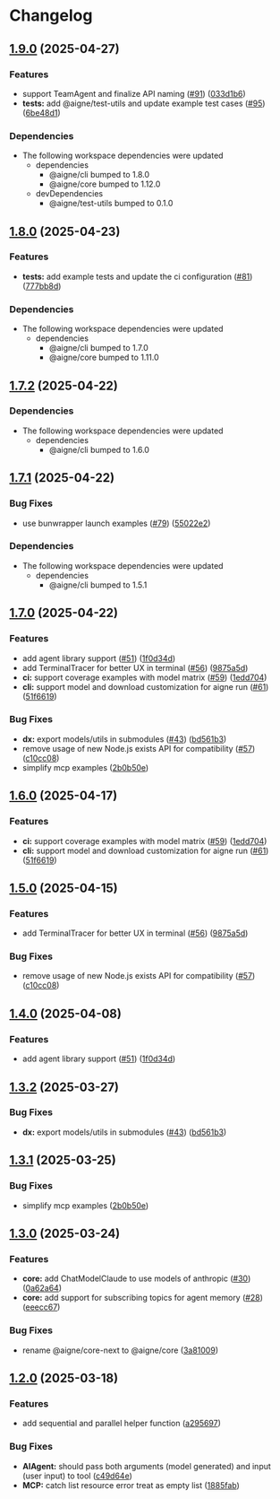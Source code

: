 # Changelog

## [1.9.0](https://github.com/AIGNE-io/aigne-framework/compare/example-mcp-puppeteer-v1.8.0...example-mcp-puppeteer-v1.9.0) (2025-04-27)


### Features

* support TeamAgent and finalize API naming ([#91](https://github.com/AIGNE-io/aigne-framework/issues/91)) ([033d1b6](https://github.com/AIGNE-io/aigne-framework/commit/033d1b6a7dc5460807476abb35a413ba89a2a664))
* **tests:** add @aigne/test-utils and update example test cases ([#95](https://github.com/AIGNE-io/aigne-framework/issues/95)) ([6be48d1](https://github.com/AIGNE-io/aigne-framework/commit/6be48d1895e990f68c4978018da1a53bb58c1c6d))


### Dependencies

* The following workspace dependencies were updated
  * dependencies
    * @aigne/cli bumped to 1.8.0
    * @aigne/core bumped to 1.12.0
  * devDependencies
    * @aigne/test-utils bumped to 0.1.0

## [1.8.0](https://github.com/AIGNE-io/aigne-framework/compare/example-mcp-puppeteer-v1.7.2...example-mcp-puppeteer-v1.8.0) (2025-04-23)


### Features

* **tests:** add example tests and update the ci configuration ([#81](https://github.com/AIGNE-io/aigne-framework/issues/81)) ([777bb8d](https://github.com/AIGNE-io/aigne-framework/commit/777bb8d184c21e74b3eb9bbb4a1003708409a338))


### Dependencies

* The following workspace dependencies were updated
  * dependencies
    * @aigne/cli bumped to 1.7.0
    * @aigne/core bumped to 1.11.0

## [1.7.2](https://github.com/AIGNE-io/aigne-framework/compare/example-mcp-puppeteer-v1.7.1...example-mcp-puppeteer-v1.7.2) (2025-04-22)


### Dependencies

* The following workspace dependencies were updated
  * dependencies
    * @aigne/cli bumped to 1.6.0

## [1.7.1](https://github.com/AIGNE-io/aigne-framework/compare/example-mcp-puppeteer-v1.7.0...example-mcp-puppeteer-v1.7.1) (2025-04-22)


### Bug Fixes

* use bunwrapper launch examples ([#79](https://github.com/AIGNE-io/aigne-framework/issues/79)) ([55022e2](https://github.com/AIGNE-io/aigne-framework/commit/55022e20bb253bac608dad3024600da91e093a69))


### Dependencies

* The following workspace dependencies were updated
  * dependencies
    * @aigne/cli bumped to 1.5.1

## [1.7.0](https://github.com/AIGNE-io/aigne-framework/compare/example-mcp-puppeteer-v1.6.1...example-mcp-puppeteer-v1.7.0) (2025-04-22)


### Features

* add agent library support ([#51](https://github.com/AIGNE-io/aigne-framework/issues/51)) ([1f0d34d](https://github.com/AIGNE-io/aigne-framework/commit/1f0d34ddda3154283a4bc958ddb9b68b4ac106b0))
* add TerminalTracer for better UX in terminal ([#56](https://github.com/AIGNE-io/aigne-framework/issues/56)) ([9875a5d](https://github.com/AIGNE-io/aigne-framework/commit/9875a5d46abb55073340ffae841fed6bd6b83ff4))
* **ci:** support coverage examples with model matrix ([#59](https://github.com/AIGNE-io/aigne-framework/issues/59)) ([1edd704](https://github.com/AIGNE-io/aigne-framework/commit/1edd70426b80a69e3751b2d5fe818297711d0777))
* **cli:** support model and download customization for aigne run ([#61](https://github.com/AIGNE-io/aigne-framework/issues/61)) ([51f6619](https://github.com/AIGNE-io/aigne-framework/commit/51f6619e6c591a84f1f2339b26ef66d89fa9486e))


### Bug Fixes

* **dx:** export models/utils in submodules ([#43](https://github.com/AIGNE-io/aigne-framework/issues/43)) ([bd561b3](https://github.com/AIGNE-io/aigne-framework/commit/bd561b397de816f04c2d63d58538e81fba82fc7f))
* remove usage of new Node.js exists API for compatibility ([#57](https://github.com/AIGNE-io/aigne-framework/issues/57)) ([c10cc08](https://github.com/AIGNE-io/aigne-framework/commit/c10cc086d8ecd0744f38cdb1367d4c8816b723b3))
* simplify mcp examples ([2b0b50e](https://github.com/AIGNE-io/aigne-framework/commit/2b0b50ef278edb938d26e5b31f0be73eb51e9204))

## [1.6.0](https://github.com/AIGNE-io/aigne-framework/compare/example-mcp-puppeteer-v1.5.0...example-mcp-puppeteer-v1.6.0) (2025-04-17)


### Features

* **ci:** support coverage examples with model matrix ([#59](https://github.com/AIGNE-io/aigne-framework/issues/59)) ([1edd704](https://github.com/AIGNE-io/aigne-framework/commit/1edd70426b80a69e3751b2d5fe818297711d0777))
* **cli:** support model and download customization for aigne run ([#61](https://github.com/AIGNE-io/aigne-framework/issues/61)) ([51f6619](https://github.com/AIGNE-io/aigne-framework/commit/51f6619e6c591a84f1f2339b26ef66d89fa9486e))

## [1.5.0](https://github.com/AIGNE-io/aigne-framework/compare/example-mcp-puppeteer-v1.4.0...example-mcp-puppeteer-v1.5.0) (2025-04-15)


### Features

* add TerminalTracer for better UX in terminal ([#56](https://github.com/AIGNE-io/aigne-framework/issues/56)) ([9875a5d](https://github.com/AIGNE-io/aigne-framework/commit/9875a5d46abb55073340ffae841fed6bd6b83ff4))


### Bug Fixes

* remove usage of new Node.js exists API for compatibility ([#57](https://github.com/AIGNE-io/aigne-framework/issues/57)) ([c10cc08](https://github.com/AIGNE-io/aigne-framework/commit/c10cc086d8ecd0744f38cdb1367d4c8816b723b3))

## [1.4.0](https://github.com/AIGNE-io/aigne-framework/compare/example-mcp-puppeteer-v1.3.2...example-mcp-puppeteer-v1.4.0) (2025-04-08)


### Features

* add agent library support ([#51](https://github.com/AIGNE-io/aigne-framework/issues/51)) ([1f0d34d](https://github.com/AIGNE-io/aigne-framework/commit/1f0d34ddda3154283a4bc958ddb9b68b4ac106b0))

## [1.3.2](https://github.com/AIGNE-io/aigne-framework/compare/example-mcp-puppeteer-v1.3.1...example-mcp-puppeteer-v1.3.2) (2025-03-27)


### Bug Fixes

* **dx:** export models/utils in submodules ([#43](https://github.com/AIGNE-io/aigne-framework/issues/43)) ([bd561b3](https://github.com/AIGNE-io/aigne-framework/commit/bd561b397de816f04c2d63d58538e81fba82fc7f))

## [1.3.1](https://github.com/AIGNE-io/aigne-framework/compare/example-mcp-puppeteer-v1.3.0...example-mcp-puppeteer-v1.3.1) (2025-03-25)


### Bug Fixes

* simplify mcp examples ([2b0b50e](https://github.com/AIGNE-io/aigne-framework/commit/2b0b50ef278edb938d26e5b31f0be73eb51e9204))

## [1.3.0](https://github.com/AIGNE-io/aigne-framework/compare/example-mcp-server-puppeteer-v1.2.0...example-mcp-server-puppeteer-v1.3.0) (2025-03-24)


### Features

* **core:** add ChatModelClaude to use models of anthropic ([#30](https://github.com/AIGNE-io/aigne-framework/issues/30)) ([0a62a64](https://github.com/AIGNE-io/aigne-framework/commit/0a62a6499e3da723a4646e67952051708ce7de6a))
* **core:** add support for subscribing topics for agent memory ([#28](https://github.com/AIGNE-io/aigne-framework/issues/28)) ([eeecc67](https://github.com/AIGNE-io/aigne-framework/commit/eeecc67049a60ebcc4cdba0fbcd987b3d81f4af6))


### Bug Fixes

* rename @aigne/core-next to @aigne/core ([3a81009](https://github.com/AIGNE-io/aigne-framework/commit/3a8100962c81813217b687ae28e8de604419c622))

## [1.2.0](https://github.com/AIGNE-io/aigne-framework/compare/example-mcp-server-puppeteer-v1.1.0...example-mcp-server-puppeteer-v1.2.0) (2025-03-18)


### Features

* add sequential and parallel helper function ([a295697](https://github.com/AIGNE-io/aigne-framework/commit/a295697b5694754e02954fc5c7f382a3b219a3ab))


### Bug Fixes

* **AIAgent:** should pass both arguments (model generated) and input (user input) to tool ([c49d64e](https://github.com/AIGNE-io/aigne-framework/commit/c49d64ee35f7efd83b0f82f43205bb1c40f999e8))
* **MCP:** catch list resource error treat as empty list ([1885fab](https://github.com/AIGNE-io/aigne-framework/commit/1885fab3585e0dd1467b127e5b47cd0b98282bab))

